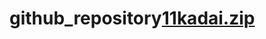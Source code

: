 # github_repository[11kadai.zip](https://github.com/gotomayu/github_repository/files/8080737/11kadai.zip)
